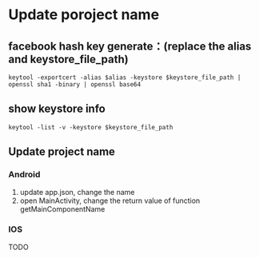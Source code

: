 # Update poroject name

## facebook hash key generate：(replace the alias and keystore_file_path)
`
keytool -exportcert -alias $alias -keystore $keystore_file_path | openssl sha1 -binary | openssl base64
`

## show keystore info
`
keytool -list -v -keystore $keystore_file_path
`

## Update project name
### Android
1. update app.json, change the name
2. open MainActivity, change the return value of function getMainComponentName

### IOS
TODO